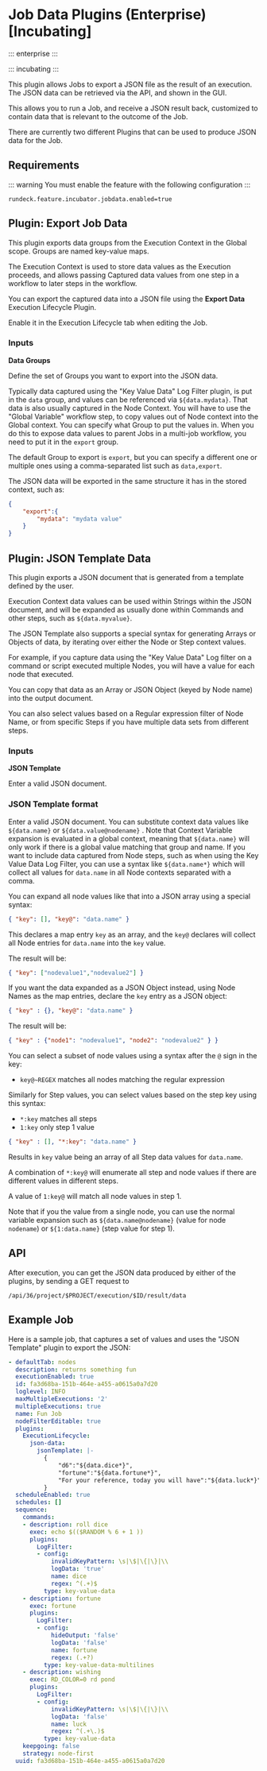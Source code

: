 # Job Data Plugins (Enterprise) [Incubating]
::: enterprise
:::

::: incubating
:::

This plugin allows Jobs to export a JSON file as the result of an execution.  The JSON data can be retrieved via the API, and shown in the GUI.

This allows you to run a Job, and receive a JSON result back, customized to contain data that is relevant to the outcome of the Job.

There are currently two different Plugins that can be used to produce JSON data for the Job.

## Requirements

::: warning
You must enable the feature with the following configuration
:::

```
rundeck.feature.incubator.jobdata.enabled=true
```

## Plugin: Export Job Data

This plugin exports data groups from the Execution Context in the Global scope. Groups are named key-value maps.

The Execution Context is used to store data values as the Execution proceeds, and allows passing Captured data values from one step in a workflow to later steps in the workflow.

You can export the captured data into a JSON file using the **Export Data** Execution Lifecycle Plugin.

Enable it in the Execution Lifecycle tab when editing the Job.

### Inputs

**Data Groups**

Define the set of Groups you want to export into the JSON data.

Typically data captured using the "Key Value Data" Log Filter plugin, is put in the `data` group, and values can be referenced via `${data.mydata}`. That data is also usually captured in the Node Context.  You will have to use the "Global Variable" workflow step, to copy values out of Node context into the Global context.  You can specify what Group to put the values in. When you do this to expose data values to parent Jobs in a multi-job workflow, you need to put it in the `export` group.

The default Group to export is `export`, but you can specify a different one or multiple ones using a comma-separated list such as `data,export`.

The JSON data will be exported in the same structure it has in the stored context, such as:

```json
{
	"export":{
		"mydata": "mydata value"
	}
}
```

## Plugin: JSON Template Data

This plugin exports a JSON document that is generated from a template defined by the user.

Execution Context data values can be used within Strings within the JSON document, and will be expanded as usually done within Commands and other steps, such as `${data.myvalue}`.

The JSON Template also supports a special syntax for generating Arrays or Objects of data, by iterating over either the Node or Step context values.

For example, if you capture data using the "Key Value Data" Log filter on a command or script executed multiple Nodes, you will have a value for each node that executed. 

You can copy that data as an Array or JSON Object (keyed by Node name) into the output document.

You can also select values based on a Regular expression filter of Node Name, or from specific Steps if you have multiple data sets from different steps.

### Inputs

**JSON Template**

Enter a valid JSON document. 

### JSON Template format

Enter a valid JSON document. You can substitute context data values like `${data.name}` or `${data.value@nodename}`
. Note that 
Context Variable expansion is evaluated in a global context, meaning that `${data.name}` will only work if there is 
a global value matching that group and name.
If you want to include data captured from Node steps, such as when using the Key Value Data Log Filter, you can use a
 syntax like `${data.name*}` which will
collect all values for `data.name` in all Node contexts separated with a comma.

You can expand all node values like that into a JSON array using a special syntax:

```json
{ "key": [], "key@": "data.name" }
```

This declares a map entry `key` as an array, and the `key@` declares will collect all Node entries for `data.name` 
into the `key` value.

The result will be:

```json
{ "key": ["nodevalue1","nodevalue2"] }
```

If you want the data expanded as a JSON Object instead, using Node Names as the map entries, declare the `key` entry 
as a JSON object:

```json
{ "key" : {}, "key@": "data.name" }
```

The result will be:

```json
{ "key" : {"node1": "nodevalue1", "node2": "nodevalue2" } }
```

You can select a subset of node values using a syntax after the `@` sign in the key:

* `key@~REGEX` matches all nodes matching the regular expression

Similarly for Step values, you can select values based on the step key using this syntax:

* `*:key` matches all steps
* `1:key` only step 1 value

```json
{ "key" : [], "*:key": "data.name" }
```

Results in `key` value being an array of all Step data values for `data.name`.

A combination of `*:key@` will enumerate all step and node values if there are different values in different steps.

A value of `1:key@` will match all node values in step 1.

Note that if you the value from a single node, you can use the normal variable expansion such as
`${data.name@nodename}` (value for node `nodename`) or `${1:data.name}` (step value for step 1).



## API 

After execution, you can get the JSON data produced by either of the plugins, by sending a GET request to

`/api/36/project/$PROJECT/execution/$ID/result/data`

## Example Job

Here is a sample job, that captures a set of values and uses the "JSON Template" plugin to export the JSON:

```yaml
- defaultTab: nodes
  description: returns something fun
  executionEnabled: true
  id: fa3d68ba-151b-464e-a455-a0615a0a7d20
  loglevel: INFO
  maxMultipleExecutions: '2'
  multipleExecutions: true
  name: Fun Job
  nodeFilterEditable: true
  plugins:
    ExecutionLifecycle:
      json-data:
        jsonTemplate: |-
          {
              "d6":"${data.dice*}",
              "fortune":"${data.fortune*}",
              "For your reference, today you will have":"${data.luck*}"
          }
  scheduleEnabled: true
  schedules: []
  sequence:
    commands:
    - description: roll dice
      exec: echo $(($RANDOM % 6 + 1 ))
      plugins:
        LogFilter:
        - config:
            invalidKeyPattern: \s|\$|\{|\}|\\
            logData: 'true'
            name: dice
            regex: ^(.+)$
          type: key-value-data
    - description: fortune
      exec: fortune
      plugins:
        LogFilter:
        - config:
            hideOutput: 'false'
            logData: 'false'
            name: fortune
            regex: (.+?)
          type: key-value-data-multilines
    - description: wishing
      exec: RD_COLOR=0 rd pond
      plugins:
        LogFilter:
        - config:
            invalidKeyPattern: \s|\$|\{|\}|\\
            logData: 'false'
            name: luck
            regex: ^(.+\.)$
          type: key-value-data
    keepgoing: false
    strategy: node-first
  uuid: fa3d68ba-151b-464e-a455-a0615a0a7d20
```
